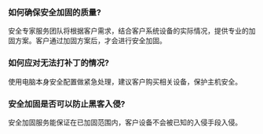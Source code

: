 ### 如何确保安全加固的质量?
安全专家服务团队将根据客户需求，结合客户系统设备的实际情况，提供专业的加固方案。客户通过加固方案后，才会进行安全加固。

### 如何应对无法打补丁的情况?
使用电脑本身安全配置做紧急处理，建议客户购买相关设备，保护主机安全。

### 安全加固是否可以防止黑客入侵?
安全加固服务能保证在已加固范围内，客户设备不会被已知的入侵手段入侵。
